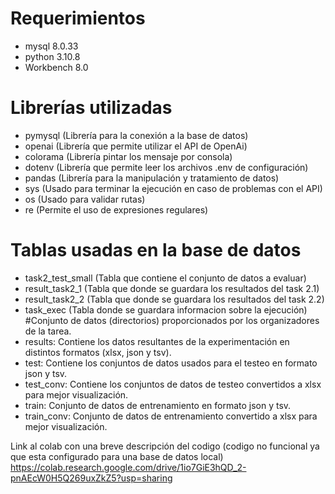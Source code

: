 # Requerimientos
- mysql 8.0.33
- python 3.10.8
- Workbench 8.0
# Librerías utilizadas
- pymysql (Librería para la conexión a la base de datos)
- openai (Librería que permite utilizar el API de OpenAi)
- colorama (Librería pintar los mensaje por consola)
- dotenv (Librería que permite leer los archivos .env de configuración)
- pandas (Librería para la manipulación y tratamiento de datos)
- sys (Usado para terminar la ejecución en caso de problemas con el API)
- os (Usado para validar rutas)
- re (Permite el uso de expresiones regulares)
# Tablas usadas en la base de datos
- task2_test_small (Tabla que contiene el conjunto de datos a evaluar)
- result_task2_1 (Tabla que donde se guardara los resultados del task 2.1)
- result_task2_2 (Tabla que donde se guardara los resultados del task 2.2)
- task_exec (Tabla donde se guardara informacion sobre la ejecución)
#Conjunto de datos (directorios) proporcionados por los organizadores de la tarea.
- results: Contiene los datos resultantes de la experimentación en distintos formatos (xlsx, json y tsv).
- test: Contiene los conjuntos de datos usados para el testeo en formato json y tsv.
-	test_conv: Contiene los conjuntos de datos de testeo convertidos a xlsx para mejor visualización.
-	train: Conjunto de datos de entrenamiento en formato json y tsv. 
-	train_conv: Conjunto de datos de entrenamiento convertido a xlsx para mejor visualización.


Link al colab con una breve descripción del codigo (codigo no funcional ya que esta configurado para una base de datos local)
https://colab.research.google.com/drive/1io7GiE3hQD_2-pnAEcW0H5Q269uxZkZ5?usp=sharing
